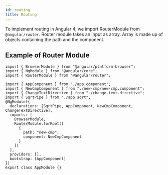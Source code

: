 ```yaml
---
id: routing
title: Routing
---
```


To implement routing in Angular 4, we import RouterModule from `@angular/router`. Router module takes an input
as array. Array is made up of objects containing the path and the component.

## Example of Router Module

```tsx
import { BrowserModule } from "@angular/platform-browser";
import { NgModule } from "@angular/core";
import { RouterModule } from "@angular/router";

import { AppComponent } from "./app.component";
import { NewCmpComponent } from "./new-cmp/new-cmp.component";
import { ChangeTextDirective } from "./change-text.directive";
import { SqrtPipe } from "./app.sqrt";
@NgModule({
  declarations: [SqrtPipe, AppComponent, NewCmpComponent, ChangeTextDirective],
  imports: [
    BrowserModule,
    RouterModule.forRoot([
      {
        path: "new-cmp",
        component: NewCmpComponent
      }
    ])
  ],
  providers: [],
  bootstrap: [AppComponent]
})
export class AppModule {}
```
